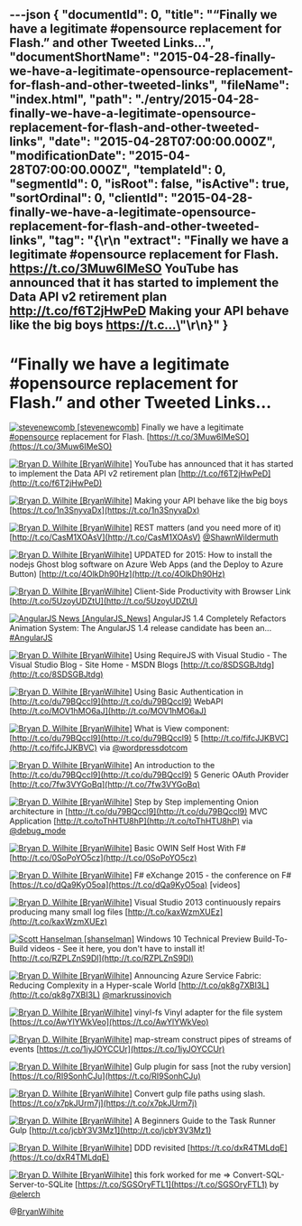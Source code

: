 ---json
{
  "documentId": 0,
  "title": "“Finally we have a legitimate #opensource replacement for Flash.” and other Tweeted Links…",
  "documentShortName": "2015-04-28-finally-we-have-a-legitimate-opensource-replacement-for-flash-and-other-tweeted-links",
  "fileName": "index.html",
  "path": "./entry/2015-04-28-finally-we-have-a-legitimate-opensource-replacement-for-flash-and-other-tweeted-links",
  "date": "2015-04-28T07:00:00.000Z",
  "modificationDate": "2015-04-28T07:00:00.000Z",
  "templateId": 0,
  "segmentId": 0,
  "isRoot": false,
  "isActive": true,
  "sortOrdinal": 0,
  "clientId": "2015-04-28-finally-we-have-a-legitimate-opensource-replacement-for-flash-and-other-tweeted-links",
  "tag": "{\r\n  \"extract\": \"Finally we have a legitimate #opensource replacement for Flash. <https://t.co/3Muw6IMeSO>   YouTube has announced that it has started to implement the Data API v2 retirement plan <http://t.co/f6T2jHwPeD>   Making your API behave like the big boys <https://t.c...\>"\r\n}"
}
---

# “Finally we have a legitimate #opensource replacement for Flash.” and other Tweeted Links…

[<img alt="stevenewcomb [stevenewcomb]" src="https://songhay.blob.core.windows.net/shared-social-twitter/stevenewcomb.jpeg">](http://t.co/l86N09uJWv "stevenewcomb [stevenewcomb]") <span data-ng-bind-html="i.Text" class="ng-binding">Finally we have a legitimate [#opensource](http://search.twitter.com/search?q=%23opensource) replacement for Flash. [https://t.co/3Muw6IMeSO](https://t.co/3Muw6IMeSO)</span>

[<img alt="Bryan D. Wilhite [BryanWilhite]" src="https://songhay.blob.core.windows.net/shared-social-twitter/BryanWilhite.jpeg">](http://t.co/UNdqV0Z1zz "Bryan D. Wilhite [BryanWilhite]") <span data-ng-bind-html="i.Text" class="ng-binding">YouTube has announced that it has started to implement the Data API v2 retirement plan [http://t.co/f6T2jHwPeD](http://t.co/f6T2jHwPeD)</span>

[<img alt="Bryan D. Wilhite [BryanWilhite]" src="https://songhay.blob.core.windows.net/shared-social-twitter/BryanWilhite.jpeg">](http://t.co/UNdqV0Z1zz "Bryan D. Wilhite [BryanWilhite]") <span data-ng-bind-html="i.Text" class="ng-binding">Making your API behave like the big boys [https://t.co/1n3SnyvaDx](https://t.co/1n3SnyvaDx)</span>

[<img alt="Bryan D. Wilhite [BryanWilhite]" src="https://songhay.blob.core.windows.net/shared-social-twitter/BryanWilhite.jpeg">](http://t.co/UNdqV0Z1zz "Bryan D. Wilhite [BryanWilhite]") <span data-ng-bind-html="i.Text" class="ng-binding">REST matters (and you need more of it) [http://t.co/CasM1XOAsV](http://t.co/CasM1XOAsV) [@ShawnWildermuth](http://twitter.com/ShawnWildermuth)</span>

[<img alt="Bryan D. Wilhite [BryanWilhite]" src="https://songhay.blob.core.windows.net/shared-social-twitter/BryanWilhite.jpeg">](http://t.co/UNdqV0Z1zz "Bryan D. Wilhite [BryanWilhite]") <span data-ng-bind-html="i.Text" class="ng-binding">UPDATED for 2015: How to install the nodejs Ghost blog software on Azure Web Apps (and the Deploy to Azure Button) [http://t.co/4OlkDh90Hz](http://t.co/4OlkDh90Hz)</span>

[<img alt="Bryan D. Wilhite [BryanWilhite]" src="https://songhay.blob.core.windows.net/shared-social-twitter/BryanWilhite.jpeg">](http://t.co/UNdqV0Z1zz "Bryan D. Wilhite [BryanWilhite]") <span data-ng-bind-html="i.Text" class="ng-binding">Client-Side Productivity with Browser Link [http://t.co/5UzoyUDZtU](http://t.co/5UzoyUDZtU)</span>

[<img alt="AngularJS News [AngularJS_News]" src="https://songhay.blob.core.windows.net/shared-social-twitter/AngularJS_News.png">](https://t.co/3hnT1SMSRh "AngularJS News [AngularJS_News]") <span data-ng-bind-html="i.Text" class="ng-binding">AngularJS 1.4 Completely Refactors Animation System: The AngularJS 1.4 release candidate has been an... [#AngularJS](http://search.twitter.com/search?q=%23AngularJS)</span>

[<img alt="Bryan D. Wilhite [BryanWilhite]" src="https://songhay.blob.core.windows.net/shared-social-twitter/BryanWilhite.jpeg">](http://t.co/UNdqV0Z1zz "Bryan D. Wilhite [BryanWilhite]") <span data-ng-bind-html="i.Text" class="ng-binding">Using RequireJS with Visual Studio - The Visual Studio Blog - Site Home - MSDN Blogs [http://t.co/8SDSGBJtdg](http://t.co/8SDSGBJtdg)</span>

[<img alt="Bryan D. Wilhite [BryanWilhite]" src="https://songhay.blob.core.windows.net/shared-social-twitter/BryanWilhite.jpeg">](http://t.co/UNdqV0Z1zz "Bryan D. Wilhite [BryanWilhite]") <span data-ng-bind-html="i.Text" class="ng-binding">Using Basic Authentication in [http://t.co/du79BQccl9](http://t.co/du79BQccl9) WebAPI [http://t.co/MOV1hMO6aJ](http://t.co/MOV1hMO6aJ)</span>

[<img alt="Bryan D. Wilhite [BryanWilhite]" src="https://songhay.blob.core.windows.net/shared-social-twitter/BryanWilhite.jpeg">](http://t.co/UNdqV0Z1zz "Bryan D. Wilhite [BryanWilhite]") <span data-ng-bind-html="i.Text" class="ng-binding">What is View component: [http://t.co/du79BQccl9](http://t.co/du79BQccl9) 5 [http://t.co/fifcJJKBVC](http://t.co/fifcJJKBVC) via [@wordpressdotcom](http://twitter.com/wordpressdotcom)</span>

[<img alt="Bryan D. Wilhite [BryanWilhite]" src="https://songhay.blob.core.windows.net/shared-social-twitter/BryanWilhite.jpeg">](http://t.co/UNdqV0Z1zz "Bryan D. Wilhite [BryanWilhite]") <span data-ng-bind-html="i.Text" class="ng-binding">An introduction to the [http://t.co/du79BQccl9](http://t.co/du79BQccl9) 5 Generic OAuth Provider [http://t.co/7fw3VYGoBq](http://t.co/7fw3VYGoBq)</span>

[<img alt="Bryan D. Wilhite [BryanWilhite]" src="https://songhay.blob.core.windows.net/shared-social-twitter/BryanWilhite.jpeg">](http://t.co/UNdqV0Z1zz "Bryan D. Wilhite [BryanWilhite]") <span data-ng-bind-html="i.Text" class="ng-binding">Step by Step implementing Onion architecture in [http://t.co/du79BQccl9](http://t.co/du79BQccl9) MVC Application [http://t.co/toThHTU8hP](http://t.co/toThHTU8hP) via [@debug_mode](http://twitter.com/debug_mode)</span>

[<img alt="Bryan D. Wilhite [BryanWilhite]" src="https://songhay.blob.core.windows.net/shared-social-twitter/BryanWilhite.jpeg">](http://t.co/UNdqV0Z1zz "Bryan D. Wilhite [BryanWilhite]") <span data-ng-bind-html="i.Text" class="ng-binding">Basic OWIN Self Host With F# [http://t.co/0SoPoYO5cz](http://t.co/0SoPoYO5cz)</span>

[<img alt="Bryan D. Wilhite [BryanWilhite]" src="https://songhay.blob.core.windows.net/shared-social-twitter/BryanWilhite.jpeg">](http://t.co/UNdqV0Z1zz "Bryan D. Wilhite [BryanWilhite]") <span data-ng-bind-html="i.Text" class="ng-binding">F# eXchange 2015 - the conference on F# [https://t.co/dQa9KyO5oa](https://t.co/dQa9KyO5oa) [videos]</span>

[<img alt="Bryan D. Wilhite [BryanWilhite]" src="https://songhay.blob.core.windows.net/shared-social-twitter/BryanWilhite.jpeg">](http://t.co/UNdqV0Z1zz "Bryan D. Wilhite [BryanWilhite]") <span data-ng-bind-html="i.Text" class="ng-binding">Visual Studio 2013 continuously repairs producing many small log files [http://t.co/kaxWzmXUEz](http://t.co/kaxWzmXUEz)</span>

[<img alt="Scott Hanselman [shanselman]" src="https://songhay.blob.core.windows.net/shared-social-twitter/shanselman.jpeg">](http://t.co/KWE5X1k0pH "Scott Hanselman [shanselman]") <span data-ng-bind-html="i.Text" class="ng-binding">Windows 10 Technical Preview Build-To-Build videos - See it here, you don't have to install it! [http://t.co/RZPLZnS9Dl](http://t.co/RZPLZnS9Dl)</span>

[<img alt="Bryan D. Wilhite [BryanWilhite]" src="https://songhay.blob.core.windows.net/shared-social-twitter/BryanWilhite.jpeg">](http://t.co/UNdqV0Z1zz "Bryan D. Wilhite [BryanWilhite]") <span data-ng-bind-html="i.Text" class="ng-binding">Announcing Azure Service Fabric: Reducing Complexity in a Hyper-scale World [http://t.co/qk8g7XBI3L](http://t.co/qk8g7XBI3L) [@markrussinovich](http://twitter.com/markrussinovich)</span>

[<img alt="Bryan D. Wilhite [BryanWilhite]" src="https://songhay.blob.core.windows.net/shared-social-twitter/BryanWilhite.jpeg">](http://t.co/UNdqV0Z1zz "Bryan D. Wilhite [BryanWilhite]") <span data-ng-bind-html="i.Text" class="ng-binding">vinyl-fs Vinyl adapter for the file system [https://t.co/AwYlYWkVeo](https://t.co/AwYlYWkVeo)</span>

[<img alt="Bryan D. Wilhite [BryanWilhite]" src="https://songhay.blob.core.windows.net/shared-social-twitter/BryanWilhite.jpeg">](http://t.co/UNdqV0Z1zz "Bryan D. Wilhite [BryanWilhite]") <span data-ng-bind-html="i.Text" class="ng-binding">map-stream construct pipes of streams of events [https://t.co/1iyJOYCCUr](https://t.co/1iyJOYCCUr)</span>

[<img alt="Bryan D. Wilhite [BryanWilhite]" src="https://songhay.blob.core.windows.net/shared-social-twitter/BryanWilhite.jpeg">](http://t.co/UNdqV0Z1zz "Bryan D. Wilhite [BryanWilhite]") <span data-ng-bind-html="i.Text" class="ng-binding">Gulp plugin for sass [not the ruby version] [https://t.co/RI9SonhCJu](https://t.co/RI9SonhCJu)</span>

[<img alt="Bryan D. Wilhite [BryanWilhite]" src="https://songhay.blob.core.windows.net/shared-social-twitter/BryanWilhite.jpeg">](http://t.co/UNdqV0Z1zz "Bryan D. Wilhite [BryanWilhite]") <span data-ng-bind-html="i.Text" class="ng-binding">Convert gulp file paths using slash. [https://t.co/x7pkJUrm7j](https://t.co/x7pkJUrm7j)</span>

[<img alt="Bryan D. Wilhite [BryanWilhite]" src="https://songhay.blob.core.windows.net/shared-social-twitter/BryanWilhite.jpeg">](http://t.co/UNdqV0Z1zz "Bryan D. Wilhite [BryanWilhite]") <span data-ng-bind-html="i.Text" class="ng-binding">A Beginners Guide to the Task Runner Gulp [http://t.co/jcbY3V3Mz1](http://t.co/jcbY3V3Mz1)</span>

[<img alt="Bryan D. Wilhite [BryanWilhite]" src="https://songhay.blob.core.windows.net/shared-social-twitter/BryanWilhite.jpeg">](http://t.co/UNdqV0Z1zz "Bryan D. Wilhite [BryanWilhite]") <span data-ng-bind-html="i.Text" class="ng-binding">DDD revisited [https://t.co/dxR4TMLdqE](https://t.co/dxR4TMLdqE)</span>

[<img alt="Bryan D. Wilhite [BryanWilhite]" src="https://songhay.blob.core.windows.net/shared-social-twitter/BryanWilhite.jpeg">](http://t.co/UNdqV0Z1zz "Bryan D. Wilhite [BryanWilhite]") <span data-ng-bind-html="i.Text" class="ng-binding">this fork worked for me => Convert-SQL-Server-to-SQLite [https://t.co/SGSOryFTL1](https://t.co/SGSOryFTL1) by [@elerch](http://twitter.com/elerch)</span>

@[BryanWilhite](https://twitter.com/BryanWilhite)
